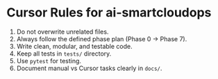 # Cursor Rules for ai-smartcloudops

1. Do not overwrite unrelated files.
2. Always follow the defined phase plan (Phase 0 → Phase 7).
3. Write clean, modular, and testable code.
4. Keep all tests in `tests/` directory.
5. Use `pytest` for testing.
6. Document manual vs Cursor tasks clearly in `docs/`.